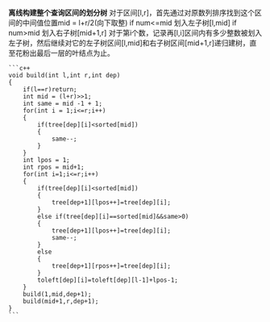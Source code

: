 ﻿**离线构建整个查询区间的划分树**
对于区间[l,r]，首先通过对原数列排序找到这个区间的中间值位置mid = l+r/2(向下取整)
if num<=mid 划入左子树[l,mid]
if num>mid 划入右子树[mid+1,r]
对于第i个数，记录再[l,i]区间内有多少整数被划入左子树，然后继续对它的左子树区间[l,mid]和右子树区间[mid+1,r]递归建树，直至花粉出最后一层的叶结点为止。


    ```c++
    void build(int l,int r,int dep)
    {
        if(l==r)return;
        int mid = (l+r)>>1;
        int same = mid -1 + 1;
        for(int i = 1;i<=r;i++)
        {
            if(tree[dep][i]<sorted[mid])
            {
                same--;
            }
        }
        int lpos = 1;
        int rpos = mid+1;
        for(int i=1;i<=r;i++)
        {
            if(tree[dep][i]<sorted[mid])
            {
                tree[dep+1][lpos++]=tree[dep][i];
            }
            else if(tree[dep][i]==sorted[mid]&&same>0)
            {
                tree[dep+1][lpos++]=tree[dep][i];
                same--;
            }
            else
            {
                tree[dep+1][rpos++]=tree[dep][i];
            }
            toleft[dep][i]=toleft[dep][l-1]+lpos-1;
        }
        build(1,mid,dep+1);
        build(mid+1,r,dep+1);
    }
    ```
    
    

